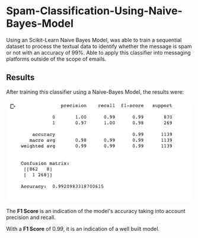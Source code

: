 # Spam-Classification-Using-Naive-Bayes-Model
Using an Scikit-Learn Naive Bayes Model, was able to train a sequential dataset to process the textual data to identify whether the message is spam or not with an accuracy of 99%. Able to apply this classifier into messaging platforms outside of the scope of emails.


## Results

After training this classifier using a Naive-Bayes Model, the results were: 

![](spam_results.png)

The **F1 Score** is an indication of the model's accuracy taking into account precision and recall. 

With a **F1 Score** of 0.99, it is an indication of a well built model.

